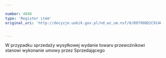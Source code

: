```yaml
---

number: 4048
type: 'Register item'
original_uri: 'http://decyzje.uokik.gov.pl/nd_wz_um.nsf/0/B97990D2C9146829C1257ABE004101B3?OpenDocument'


---
```


W przypadku sprzedaży wysyłkowej wydanie towaru przewoźnikowi stanowi wykonanie umowy przez Sprzedającego

